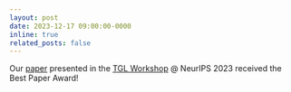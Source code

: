 ```yaml
---
layout: post
date: 2023-12-17 09:00:00-0000
inline: true
related_posts: false
---
```


Our [paper](https://arxiv.org/abs/2312.13068) presented in the [TGL Workshop](https://sites.google.com/view/tglworkshop-2023/home) @ NeurIPS 2023 received the Best Paper Award!
